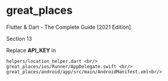 # great_places

Flutter & Dart - The Complete Guide [2021 Edition]

Section 13


Replace <b>API_KEY</b> in <br/>

   	helpers/location_helper.dart <br/>
    great_places/ios/Runner/AppDelegate.swift <br/> 
    great_places/android/app/src/main/AndroidManifest.xml<br/>
